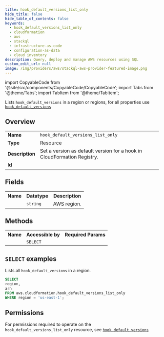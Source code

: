 ```yaml
---
title: hook_default_versions_list_only
hide_title: false
hide_table_of_contents: false
keywords:
  - hook_default_versions_list_only
  - cloudformation
  - aws
  - stackql
  - infrastructure-as-code
  - configuration-as-data
  - cloud inventory
description: Query, deploy and manage AWS resources using SQL
custom_edit_url: null
image: /img/providers/aws/stackql-aws-provider-featured-image.png
---
```


import CopyableCode from '@site/src/components/CopyableCode/CopyableCode';
import Tabs from '@theme/Tabs';
import TabItem from '@theme/TabItem';

Lists <code>hook_default_versions</code> in a region or regions, for all properties use <a href="/providers/aws/serviceName/hook_default_versions/"><code>hook_default_versions</code></a>

## Overview
<table><tbody>
<tr><td><b>Name</b></td><td><code>hook_default_versions_list_only</code></td></tr>
<tr><td><b>Type</b></td><td>Resource</td></tr>
<tr><td><b>Description</b></td><td>Set a version as default version for a hook in CloudFormation Registry.</td></tr>
<tr><td><b>Id</b></td><td><CopyableCode code="aws.cloudformation.hook_default_versions_list_only" /></td></tr>
</tbody></table>

## Fields
<table><tbody><tr><th>Name</th><th>Datatype</th><th>Description</th></tr><tr><td><CopyableCode code="region" /></td><td><code>string</code></td><td>AWS region.</td></tr>
</tbody></table>

## Methods

<table><tbody>
  <tr>
    <th>Name</th>
    <th>Accessible by</th>
    <th>Required Params</th>
  </tr>
  <tr>
    <td><CopyableCode code="list_resources" /></td>
    <td><code>SELECT</code></td>
    <td><CopyableCode code="region" /></td>
  </tr>
</tbody></table>

## `SELECT` examples
Lists all <code>hook_default_versions</code> in a region.
```sql
SELECT
region,
arn
FROM aws.cloudformation.hook_default_versions_list_only
WHERE region = 'us-east-1';
```


## Permissions

For permissions required to operate on the <code>hook_default_versions_list_only</code> resource, see <a href="/providers/aws/cloudformation/hook_default_versions/#permissions"><code>hook_default_versions</code></a>

